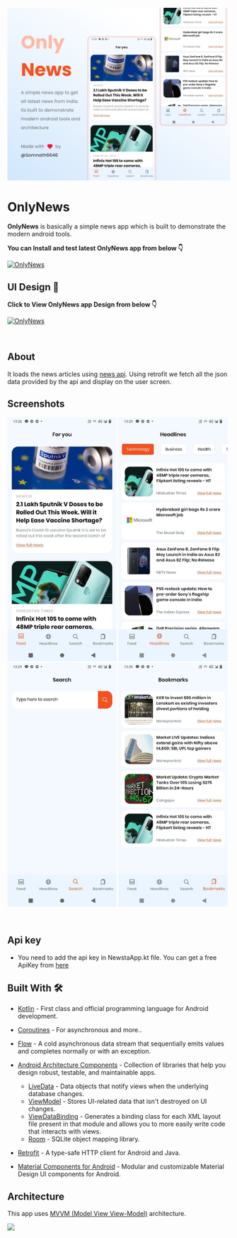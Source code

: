 ![GitHub Cards Preview](https://github.com/Somnath6646/OnlyNews/blob/5ca9b7fae257a2329138fd4e370685ede41bfd54/arts/coverimg.png?raw=true)

# OnlyNews  

**OnlyNews** is basically a simple news app which is built to demonstrate the modern android tools. 

**You can Install and test latest OnlyNews app from below 👇**

[![OnlyNews](https://img.shields.io/badge/OnlyNews-APK-red.svg?style=for-the-badge&logo=android)](https://github.com/Somnath6646/OnlyNews/raw/master/app/release/app-release.apk)




## UI Design 🎨

**Click to View OnlyNews app Design from below 👇**

[![OnlyNews](https://img.shields.io/badge/OnlyNews-FIGMA-black.svg?style=for-the-badge&logo=figma)](https://www.figma.com/file/1mPsiTCxvc1A22LGSEFGK2/OnlyNews-App-UI?node-id=0%3A1)

<br />

## About

It loads the news articles using [news api](https://newsapi.org/). Using retrofit we fetch all the json data provided by the api and display on the user screen.

## Screenshots

<img src="https://github.com/Somnath6646/OnlyNews/blob/master/arts/photo_2021-05-17_14-59-11.jpg" width="auto" height="550px" /> <img src="https://github.com/Somnath6646/OnlyNews/blob/5ca9b7fae257a2329138fd4e370685ede41bfd54/arts/photo_2021-05-17_14-59-16.jpg" width="auto" height="550px" />  <img src="https://github.com/Somnath6646/OnlyNews/blob/5ca9b7fae257a2329138fd4e370685ede41bfd54/arts/photo_2021-05-17_14-59-20.jpg" width="auto" height="550px" />  <img src="https://github.com/Somnath6646/OnlyNews/blob/5ca9b7fae257a2329138fd4e370685ede41bfd54/arts/photo_2021-05-17_14-59-24.jpg" width="auto" height="550px" /> 

<br />

## Api key

- You need to add the api key in NewstaApp.kt file. You can get a free ApiKey from [here](https://newsapi.org/) 




## Built With 🛠
- [Kotlin](https://kotlinlang.org/) - First class and official programming language for Android development.
- [Coroutines](https://kotlinlang.org/docs/reference/coroutines-overview.html) - For asynchronous and more..
- [Flow](https://kotlin.github.io/kotlinx.coroutines/kotlinx-coroutines-core/kotlinx.coroutines.flow/-flow/) - A cold asynchronous data stream that sequentially emits values and completes normally or with an exception.
- [Android Architecture Components](https://developer.android.com/topic/libraries/architecture) - Collection of libraries that help you design robust, testable, and maintainable apps.
  - [LiveData](https://developer.android.com/topic/libraries/architecture/livedata) - Data objects that notify views when the underlying database changes.
  - [ViewModel](https://developer.android.com/topic/libraries/architecture/viewmodel) - Stores UI-related data that isn't destroyed on UI changes. 
  - [ViewDataBinding](https://developer.android.com/topic/libraries/view-binding) - Generates a binding class for each XML layout file present in that module and allows you to more easily write code that interacts with views.
  - [Room](https://developer.android.com/topic/libraries/architecture/room) - SQLite object mapping library.
 
- [Retrofit](https://square.github.io/retrofit/) - A type-safe HTTP client for Android and Java.
- [Material Components for Android](https://github.com/material-components/material-components-android) - Modular and customizable Material Design UI components for Android.




## Architecture
This app uses [MVVM (Model View View-Model)](https://developer.android.com/jetpack/docs/guide#recommended-app-arch) architecture.

![](https://developer.android.com/topic/libraries/architecture/images/final-architecture.png)


